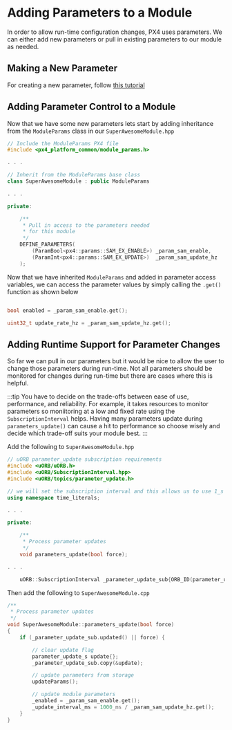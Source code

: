 # Adding Parameters to a Module

In order to allow run-time configuration changes, PX4 uses parameters. We can either add new parameters or pull in existing parameters to our module as needed.

## Making a New Parameter

For creating a new parameter, follow [this tutorial](creating_new_parameter.md)

## Adding Parameter Control to a Module

Now that we have some new parameters lets start by adding inheritance from the `ModuleParams` class in our `SuperAwesomeModule.hpp`

``` c++
// Include the ModuleParams PX4 file
#include <px4_platform_common/module_params.h>

. . .

// Inherit from the ModuleParams base class
class SuperAwesomeModule : public ModuleParams

. . .

private:

	/**
	 * Pull in access to the parameters needed
	 * for this module
	 */
	DEFINE_PARAMETERS(
		(ParamBool<px4::params::SAM_EX_ENABLE>) _param_sam_enable,
		(ParamInt<px4::params::SAM_EX_UPDATE>)  _param_sam_update_hz
	);

```

Now that we have inherited `ModuleParams` and added in parameter access variables, we can access the parameter values by simply calling the `.get()` function as shown below
``` c++

bool enabled = _param_sam_enable.get();

uint32_t update_rate_hz = _param_sam_update_hz.get();


```

## Adding Runtime Support for Parameter Changes

So far we can pull in our parameters but it would be nice to allow the user to change those parameters during run-time. Not all parameters should be monitored for changes during run-time but there are cases where this is helpful.

:::tip
You have to decide on the trade-offs between ease of use, performance, and reliability. For example, it takes resources to monitor parameters so moniitoring at a low and fixed rate using the `SubscriptionInterval` helps. Having many parameters update during `parameters_update()` can cause a hit to performance so choose wisely and decide which trade-off suits your module best.
:::

Add the following to `SuperAwesomeModule.hpp`

``` c++
// uORB parameter_update subscription requirements
#include <uORB/uORB.h>
#include <uORB/SubscriptionInterval.hpp>
#include <uORB/topics/parameter_update.h>

// we will set the subscription interval and this allows us to use 1_s
using namespace time_literals;

. . .

private:

	/**
	 * Process parameter updates
	 */
	void parameters_update(bool force);

. . .

	uORB::SubscriptionInterval _parameter_update_sub{ORB_ID(parameter_update), 1_s};

```

Then add the following to `SuperAwesomeModule.cpp`

``` c++
/**
 * Process parameter updates
 */
void SuperAwesomeModule::parameters_update(bool force)
{
	if (_parameter_update_sub.updated() || force) {

		// clear update flag
		parameter_update_s update{};
		_parameter_update_sub.copy(&update);

		// update parameters from storage
		updateParams();

		// update module parameters
		_enabled = _param_sam_enable.get();
		_update_interval_ms = 1000_ms / _param_sam_update_hz.get();
	}
}
```
